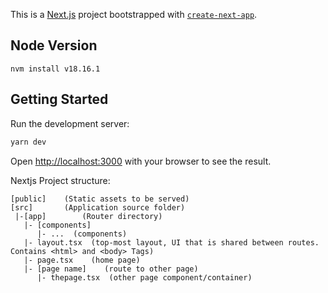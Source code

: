 This is a [Next.js](https://nextjs.org/) project bootstrapped with [`create-next-app`](https://github.com/vercel/next.js/tree/canary/packages/create-next-app).

## Node Version

`nvm install v18.16.1`

## Getting Started

Run the development server:

```bash
yarn dev
```

Open [http://localhost:3000](http://localhost:3000) with your browser to see the result.

Nextjs Project structure:

```
[public]    (Static assets to be served)
[src]       (Application source folder)
 |-[app]        (Router directory)
   |- [components]
      |- ...  (components)
   |- layout.tsx  (top-most layout, UI that is shared between routes. Contains <html> and <body> Tags)
   |- page.tsx    (home page)
   |- [page name]    (route to other page)
      |- thepage.tsx  (other page component/container)
```

